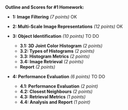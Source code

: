 **Outline and Scores for #1 Homework:**


* **1: Image Filtering** *(7 points)* OK

* **2: Multi-Scale Image Representations** *(12 points)* OK

* **3: Object Identification** *(10 points)*    TO DO
  * **3.1: 3D Joint Color Histogram** *(2 points)*
  * **3.2: Types of Histograms** *(2 points)*
  * **3.3: Histogram Metrics** *(2 points)*
  * **3.4: Image Retrieval** *(2 points)*
  * **Report** *(2 points)*

* **4: Performance Evaluation** *(6 points)*    TO DO
  * **4.1: Performance Evaluation** *(2 point)*
  * **4.2: Closest Neighbours** *(2 points)*
  * **4.3: Retrieval Metrics** *(1 points)*
  * **4.4: Analysis and Report** *(1 point)*
